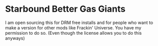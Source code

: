 # Starbound Better Gas Giants
I am open sourcing this for DRM free installs and for people who want to make a version for other mods like Frackin' Universe. You have my permission to do so. (Even though the license allows you to do this anyways)